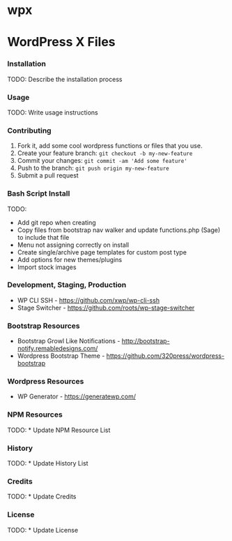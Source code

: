 # wpx
# WordPress X Files

### Installation
TODO: Describe the installation process

### Usage
TODO: Write usage instructions

### Contributing
1. Fork it, add some cool wordpress functions or files that you use.
2. Create your feature branch: `git checkout -b my-new-feature`
3. Commit your changes: `git commit -am 'Add some feature'`
4. Push to the branch: `git push origin my-new-feature`
5. Submit a pull request

### Bash Script Install
TODO: 
* Add git repo when creating
* Copy files from bootstrap nav walker and update functions.php (Sage) to include that file
* Menu not assigning correctly on install
* Create single/archive page templates for custom post type
* Add options for new themes/plugins
* Import stock images


### Development, Staging, Production
* WP CLI SSH - https://github.com/xwp/wp-cli-ssh
* Stage Switcher - https://github.com/roots/wp-stage-switcher

### Bootstrap Resources
* Bootstrap Growl Like Notifications - http://bootstrap-notify.remabledesigns.com/
* Wordpress Bootstrap Theme - https://github.com/320press/wordpress-bootstrap

### Wordpress Resources
* WP Generator - https://generatewp.com/


### NPM Resources
TODO: * Update NPM Resource List

### History
TODO: * Update History List

### Credits
TODO: * Update Credits

### License
TODO: * Update License
